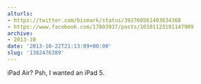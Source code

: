 ```yaml
---
alturls:
- https://twitter.com/bismark/status/392760561403834368
- https://www.facebook.com/17803937/posts/10101123191147909
archive:
- 2013-10
date: '2013-10-22T21:13:09+00:00'
slug: '1382476389'
---
```


iPad Air? Psh, I wanted an iPad 5.


